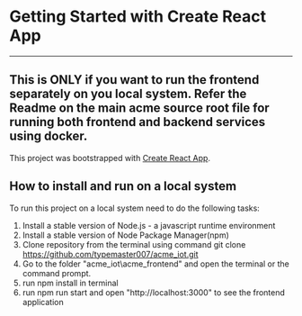 # Getting Started with Create React App

--------------------------------------------------------------------------------------------------------------
This is ONLY if you want to run the frontend separately on you local system. Refer the Readme on the main acme source root file for running both frontend and backend services using docker.
---------------------------------------------------------------------------------------------------------------

This project was bootstrapped with [Create React App](https://github.com/facebook/create-react-app).

## How to install and run on a local system
To run this project on a local system need to do the following tasks:

1. Install a stable version of Node.js - a javascript runtime environment
2. Install a stable version of Node Package Manager(npm)
3. Clone repository from the terminal using command git clone https://github.com/typemaster007/acme_iot.git
4. Go to the folder "acme_iot\acme_frontend\" and open the terminal or the command prompt.
5. run npm install in terminal
6. run npm run start and open "http://localhost:3000" to see the frontend application


